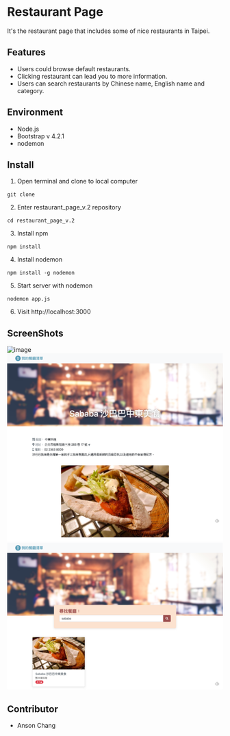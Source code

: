 # Restaurant Page

It's the restaurant page that includes some of nice restaurants in Taipei.

## Features

- Users could browse default restaurants.
- Clicking restaurant can lead you to more information.
- Users can search restaurants by Chinese name, English name and category.

## Environment

- Node.js
- Bootstrap v 4.2.1
- nodemon

## Install

1. Open terminal and clone to local computer
<pre><code>git clone </code></pre>
2. Enter restaurant_page_v.2 repository
<pre><code>cd restaurant_page_v.2</code></pre>
3. Install npm
<pre><code>npm install</code></pre>
4. Install nodemon
<pre><code>npm install -g nodemon</code></pre>
5. Start server with nodemon
<pre><code>nodemon app.js</code></pre>
6. Visit http://localhost:3000

## ScreenShots

![image](https://github.com/huanmingchang/restaurant_page_v.2/blob/main/public/images/index.png)
![image](https://github.com/huanmingchang/restaurant_page_v.2/blob/main/public/images/show.png)
![image](https://github.com/huanmingchang/restaurant_page_v.2/blob/main/public/images/search.png)

## Contributor

- Anson Chang
